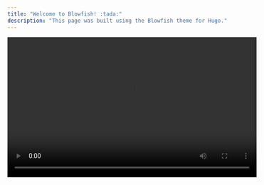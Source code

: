 ```yaml
---
title: "Welcome to Blowfish! :tada:"
description: "This page was built using the Blowfish theme for Hugo."
---
```



<div class="flex px-4 py-2 mb-8 text-base rounded-md bg-primary-100 dark:bg-primary-900">
  <span class="flex items-center ltr:pr-3 rtl:pl-3 text-primary-400">
  <div class="video-container">
      <video width="560" height="315" controls>
        <source src="/videos/videointrofumetto.mp4" type="video/mp4">
        Il tuo browser non supporta il tag video.
      </video>
  </div>
  </span>
</div>



